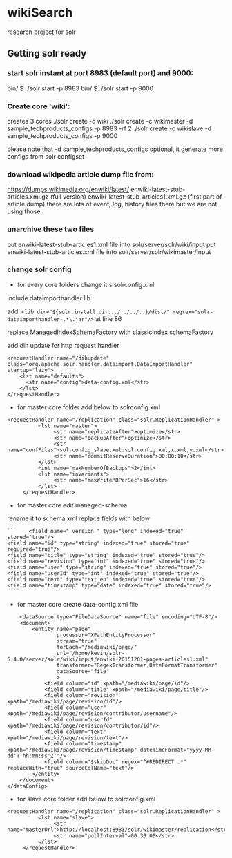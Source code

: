 # wikiSearch
research project for solr

## Getting solr ready

### start solr instant at port 8983 (default port) and 9000:
bin/ $ ./solr start -p 8983
bin/ $ ./solr start -p 9000

### Create core 'wiki':
creates 3 cores
./solr create -c wiki
./solr create -c wikimaster -d sample_techproducts_configs -p 8983 -rf 2
./solr create -c wikislave -d sample_techproducts_configs -p 9000

please note that -d sample_techproducts_configs optional, it generate more configs from solr configset

### download wikipedia article dump file from:
https://dumps.wikimedia.org/enwiki/latest/
enwiki-latest-stub-articles.xml.gz (full version)
enwiki-latest-stub-articles1.xml.gz (first part of article dump)
there are lots of event, log, history files there but we are not using those

### unarchive these two files
put enwiki-latest-stub-articles1.xml file into solr/server/solr/wiki/input
put enwiki-latest-stub-articles.xml file into solr/server/solr/wikimaster/input

### change solr config

* for every core folders change it's solrconfig.xml

include dataimporthandler lib

add: ```<lib dir="${solr.install.dir:../../../..}/dist/" regrex="solr-dataimporthandler-.*\.jar"/>``` at line 86

replace ManagedIndexSchemaFactory with classicIndex schemaFactory
    <schemaFactory class="ClassicIndexSchemaFactory"/>
    <!--
    <schemaFactory class="ManagedIndexSchemaFactory">
      <bool name="mutable">true</bool>
      <str name="managedSchemaResourceName">managed-schema</str>
    </schemaFactory>
  -->

 add dih update for http request handler
```
<requestHandler name="/dihupdate" class="org.apache.solr.handler.dataimport.DataImportHandler" startup="lazy">
    <lst name="defaults">
      <str name="config">data-config.xml</str>
    </lst>
</requestHandler>
```

* for master core folder add below to solrconfig.xml     
```
<requestHandler name="/replication" class="solr.ReplicationHandler" >
          <lst name="master">
               <str name="replicateAfter">optimize</str>
               <str name="backupAfter">optimize</str>
               <str name="confFiles">solrconfig_slave.xml:solrconfig.xml,x.xml,y.xml</str>
               <str name="commitReserveDuration">00:00:10</str>
          </lst>    
          <int name="maxNumberOfBackups">2</int>
          <lst name="invariants">
               <str name="maxWriteMBPerSec">16</str>
          </lst>
     </requestHandler>
```

* for master core edit managed-schema

rename it to schema.xml
replace fields with below

    ```    <field name="_version_" type="long" indexed="true" stored="true"/>
    <field name="id" type="string" indexed="true" stored="true" required="true"/>
    <field name="title" type="string" indexed="true" stored="true"/>
    <field name="revision" type="int" indexed="true" stored="true"/>
    <field name="user" type="string" indexed="true" stored="true"/>
    <field name="userId" type="int" indexed="true" stored="true"/>
    <field name="text" type="text_en" indexed="true" stored="true"/>
    <field name="timestamp" type="date" indexed="true" stored="true"/>
     ```
   

* for master core create data-config.xml file

```<dataConfig>
    <dataSource type="FileDataSource" name="file" encoding="UTF-8"/>
    <document>
        <entity name="page"
                processor="XPathEntityProcessor"
                stream="true"
                forEach="/mediawiki/page/"
                url="/home/kevin/solr-5.4.0/server/solr/wiki/input/enwiki-20151201-pages-articles1.xml"
                transformer="RegexTransformer,DateFormatTransformer"
                dataSource="file"
                >
            <field column="id" xpath="/mediawiki/page/id"/>
            <field column="title" xpath="/mediawiki/page/title"/>
            <field column="revision" xpath="/mediawiki/page/revision/id"/>
            <field column="user" xpath="/mediawiki/page/revision/contributor/username"/>
            <field column="userId" xpath="/mediawiki/page/revision/contributor/id"/>
            <field column="text" xpath="/mediawiki/page/revision/text"/>
            <field column="timestamp" xpath="/mediawiki/page/revision/timestamp" dateTimeFormat="yyyy-MM-dd'T'hh:mm:ss'Z'"/>
            <field column="$skipDoc" regex="^#REDIRECT .*" replaceWith="true" sourceColName="text"/>
        </entity>
    </document>
</dataConfig>
```
* for slave core folder add below to solrconfig.xml     
```
<requestHandler name="/replication" class="solr.ReplicationHandler" >
          <lst name="slave">
               <str name="masterUrl">http://localhost:8983/solr/wikimaster/replication</str>
               <str name="pollInterval">00:30:00</str>
          </lst>
     </requestHandler>
```
